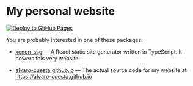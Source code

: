 # My personal website

[![Deploy to GitHub Pages](https://github.com/alvaro-cuesta/alvaro-cuesta.github.io/actions/workflows/deploy.yml/badge.svg)](https://github.com/alvaro-cuesta/alvaro-cuesta.github.io/actions/workflows/deploy.yml)

You are probably interested in one of these packages:

- [xenon-ssg](./xenon-ssg/) — A React static site generator written in TypeScript. It powers this very website!

- [alvaro-cuesta.github.io](./alvaro-cuesta.github.io/) — The actual source code for my website at https://alvaro-cuesta.github.io
